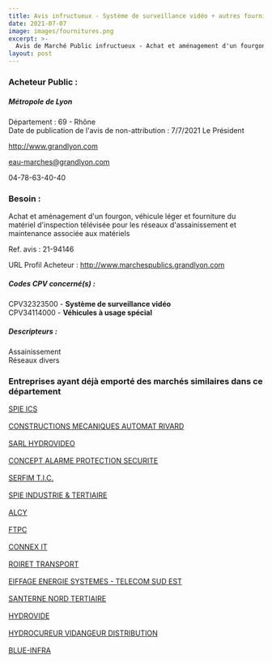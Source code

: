 ```yaml
---
title: Avis infructueux - Système de surveillance vidéo + autres fournitures
date: 2021-07-07
image: images/fournitures.png
excerpt: >-
  Avis de Marché Public infructueux - Achat et aménagement d'un fourgon, véhicule léger et fourniture du matériel d'inspection télévisée pour les réseaux d'assainissement et maintenance associée aux matériels
layout: post
---
```


### Acheteur Public :
##### Métropole de Lyon
Département : 69 - Rhône<br/>
Date de publication de l'avis de non-attribution : 7/7/2021
Le Président

http://www.grandlyon.com

eau-marches@grandlyon.com

04-78-63-40-40
### Besoin :

Achat et aménagement d'un fourgon, véhicule léger et fourniture du matériel d'inspection télévisée pour les réseaux d'assainissement et maintenance associée aux matériels

Ref. avis : 21-94146

URL Profil Acheteur : http://www.marchespublics.grandlyon.com

##### Codes CPV concerné(s) :
CPV32323500 - **Système de surveillance vidéo** <br/>
CPV34114000 - **Véhicules à usage spécial** <br/>

##### Descripteurs :
Assainissement <br/>
Réseaux divers <br/>

### Entreprises ayant déjà emporté des marchés similaires dans ce département
<a href="/entreprise-546/siren-319060075">SPIE ICS</a><br/><br/>
<a href="/entreprise-548/siren-338714439">CONSTRUCTIONS MECANIQUES AUTOMAT RIVARD</a><br/><br/>
<a href="/entreprise-549/siren-342983566">SARL HYDROVIDEO</a><br/><br/>
<a href="/entreprise-557/siren-417614724">CONCEPT ALARME PROTECTION SECURITE</a><br/><br/>
<a href="/entreprise-559/siren-431903954">SERFIM T.I.C.</a><br/><br/>
<a href="/entreprise-561/siren-440055861">SPIE INDUSTRIE & TERTIAIRE</a><br/><br/>
<a href="/entreprise-561/siren-443139605">ALCY</a><br/><br/>
<a href="/entreprise-563/siren-453212698">FTPC</a><br/><br/>
<a href="/entreprise-565/siren-488658733">CONNEX IT</a><br/><br/>
<a href="/entreprise-567/siren-501151989">ROIRET TRANSPORT</a><br/><br/>
<a href="/entreprise-570/siren-518201710">EIFFAGE ENERGIE SYSTEMES - TELECOM SUD EST</a><br/><br/>
<a href="/entreprise-571/siren-528862733">SANTERNE NORD TERTIAIRE</a><br/><br/>
<a href="/entreprise-573/siren-667080402">HYDROVIDE</a><br/><br/>
<a href="/entreprise-574/siren-751611187">HYDROCUREUR VIDANGEUR DISTRIBUTION</a><br/><br/>
<a href="/entreprise-576/siren-797914405">BLUE-INFRA</a><br/><br/>
